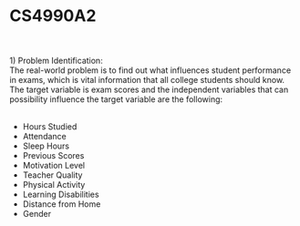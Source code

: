 # CS4990A2
<br>
<br>
1) Problem Identification:
<br>The real-world problem is to find out what influences student performance in exams, which is vital information that all college students should know. The target variable is exam scores and the independent variables that can possibility influence the target variable are the following:
<br>
<br>
<ul>
<li>Hours Studied</li>
<li>Attendance</li>
<li>Sleep Hours</li>
<li>Previous Scores</li>
<li>Motivation Level</li>
<li>Teacher Quality</li>
<li>Physical Activity</li>
<li>Learning Disabilities</li>
<li>Distance from Home</li>
<li>Gender</li>
</ul>

